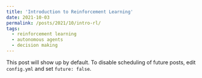 ```yaml
---
title: 'Introduction to Reinforcement Learning'
date: 2021-10-03
permalink: /posts/2021/10/intro-rl/
tags:
  - reinforcement learning
  - autonomous agents
  - decision making
---
```


This post will show up by default. To disable scheduling of future posts, edit `config.yml` and set `future: false`. 
